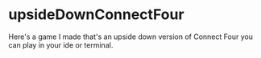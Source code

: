 # upsideDownConnectFour
Here's a game I made that's an upside down version of Connect Four you can play in your ide or terminal.
